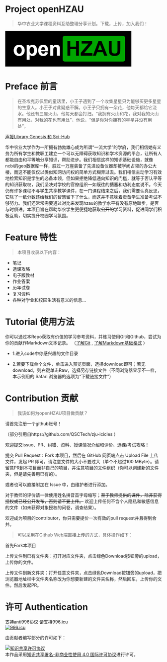 # Project openHZAU
>华中农业大学课程资料互助整理分享计划。下载，上传，加入我们！

![logo](https://github.com/ElderMedic/openHZAU/blob/master/logo.png)
      
# Preface 前言

> 在圣埃克苏佩里的童话里，小王子遇到了一个收集星星只为能够买更多星星的生意人。小王子对此疑惑不解。小王子只拥有一朵花，他每天都给它浇水。他还有三座火山，他每天都会打扫。“我拥有火山和花，我对我的火山有用处，对我的花也有用处”，他说，“但是你对你拥有的星星并没有用处”。

[声援Library Genesis 和 Sci-Hub](https://custodians.online/)

华中农业大学作为一所拥有勃勃雄心成为所谓“一流大学”的学府，我们相信她有义务为所有学生和教职工建立一个可以无障碍获取知识和学术资源的平台，让所有人都能自由和平等地分享知识，帮助进步。我们相信这样的知识基础设施，就像ncbi的geo数据库一样，胜过一万座装备了先进设备仪器却被学阀占领的办公大楼，而这不能仅仅以类似知网访问权的简单方式糊弄过去。我们相信主动学习有效地检索知识是学生的必备本领，但如果拒绝降低通向知识的门槛，就等于否认平等的知识获取权，我们坚决对学校的官僚组织一如既往的搪塞和功利态度说不。今天仍有许多课程不与学生共享教学课件，在一门课程结束之后，我们需要认真反思，它除了一纸分数还给我们的智慧留下了什么，而这并不意味着责备学生准备考试不够努力。我们还常常需要通过对比来发现hzau的教学水平有没有原地踏步，是否与时俱进。本项目旨在帮助华农学生更便捷地获取~~公开的~~学习资料，促进同学们积极互助，切实提升校园学习氛围。

# Feature 特性

>本项目收录以下内容：

 * 笔记
 * 选课攻略
 * 电子版教材
 * 作业答案
 * 历年试卷
 * 复习资料
 * 各种对学业和校园生活有意义的信息…

# Tutorial 使用方法

你可以通过本Repo获取有价值的学习参考资料，并练习使用Git和Github，尝试为你的贡献作Markdown文本记录。
（[了解Git](https://www.liaoxuefeng.com/wiki/0013739516305929606dd18361248578c67b8067c8c017b000)  ,  [了解Markdown基础格式](https://www.cnblogs.com/liugang-vip/p/6337580.html) ）

* 1.进入code中你感兴趣的文件目录

* 2.若要下载单个文件，单击进入预览页面，选择download即可；若无download，则右键单击Raw，选择另存链接文件（不同浏览器显示不一样，本示例用的 Safari 浏览器的选项为“下载链接文件”）

# Contribution 贡献
> 我该如何为openHZAU项目做贡献？

请首先注册一个github账号！

（部分引用自https://github.com/QSCTech/zju-icicles ）

欢迎提交issue、PR、纠错、资料、授课情况介绍和评价、选课/考试攻略！

提交 Pull Request：Fork 本项目，然后在 GitHub 网页端点击 Upload File 上传文件，发起 PR 即可，请注意文件的大小不要过大（单个不超过100 MByte）。请留意PR到本项目而非自己的项目，并注意项目的文件组织（你可以创建新的文件夹，但是请先善用已有的）。

或者也可以直接附加在 Issue 中，由维护者进行添加。

对于教师的评价请一律使用姓名拼音首字母缩写；~~至于教师提供的课件，除非获得授权或已经公开发布，否则请不要上传。~~ 欢迎上传任何不含个人隐私和敏感信息的文件（如未获得对象授权的问卷，调查结果）。

欢迎成为项目的contributor，你只需要提价一次有效的pull request并且得到合并。

> 可以采用在Github Web端直接上传的方式，具体操作如下：

首先Fork本项目

上传文件到已有文件夹：打开对应文件夹，点击绿色Download按钮旁的upload，上传你的文件。

上传文件到新文件夹：打开任意文件夹，点击绿色Download按钮旁的upload，把浏览器地址栏中文件夹名称改为你想要新建的文件夹名称，然后回车，上传你的文件。然后发起PR。

# 许可 Authentication

支持anti996协议 请支持996.icu  
<a href="https://996.icu"><img src="https://img.shields.io/badge/link-996.icu-red.svg" alt="996.icu" /></a>

由贡献者编写部分的许可如下：

<a rel="license" href="http://creativecommons.org/licenses/by-nc/4.0/"><img alt="知识共享许可协议" style="border-width:0" src="https://i.creativecommons.org/l/by-nc/4.0/88x31.png" /></a><br />本作品采用<a rel="license" href="http://creativecommons.org/licenses/by-nc/4.0/">知识共享署名-非商业性使用 4.0 国际许可协议</a>进行许可。
